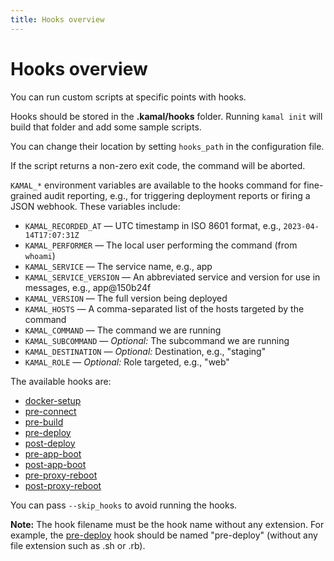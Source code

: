 ```yaml
---
title: Hooks overview
---
```


# Hooks overview

You can run custom scripts at specific points with hooks.

Hooks should be stored in the **.kamal/hooks** folder. Running `kamal init` will build that folder and add some sample scripts.

You can change their location by setting `hooks_path` in the configuration file.

If the script returns a non-zero exit code, the command will be aborted.

`KAMAL_*` environment variables are available to the hooks command for fine-grained audit reporting, e.g., for triggering deployment reports or firing a JSON webhook. These variables include:

- `KAMAL_RECORDED_AT` — UTC timestamp in ISO 8601 format, e.g., `2023-04-14T17:07:31Z`
- `KAMAL_PERFORMER` — The local user performing the command (from `whoami`)
- `KAMAL_SERVICE` — The service name, e.g., app
- `KAMAL_SERVICE_VERSION` — An abbreviated service and version for use in messages, e.g., app@150b24f
- `KAMAL_VERSION` — The full version being deployed
- `KAMAL_HOSTS` — A comma-separated list of the hosts targeted by the command
- `KAMAL_COMMAND` — The command we are running
- `KAMAL_SUBCOMMAND` — _Optional:_ The subcommand we are running
- `KAMAL_DESTINATION` — _Optional:_ Destination, e.g., "staging"
- `KAMAL_ROLE` — _Optional:_ Role targeted, e.g., "web"

The available hooks are:

- [docker-setup](../docker-setup)
- [pre-connect](../pre-connect)
- [pre-build](../pre-build)
- [pre-deploy](../pre-deploy)
- [post-deploy](../post-deploy)
- [pre-app-boot](../pre-app-boot)
- [post-app-boot](../post-app-boot)
- [pre-proxy-reboot](../pre-proxy-reboot)
- [post-proxy-reboot](../post-proxy-reboot)

You can pass `--skip_hooks` to avoid running the hooks.

**Note:** The hook filename must be the hook name without any extension. For example, the [pre-deploy](../pre-deploy) hook should be named "pre-deploy" (without any file extension such as .sh or .rb).

